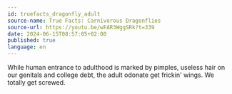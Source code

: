 ```yaml
---
id: truefacts_dragonfly_adult
source-name: True Facts: Carnivorous Dragonflies
source-url: https://youtu.be/wFAR3WggSRk?t=339
date: 2024-06-15T08:57:05+02:00
published: true
language: en
---
```


While human entrance to adulthood is marked by pimples, useless hair on our genitals and college debt, the adult odonate get frickin' wings. We totally get screwed.
